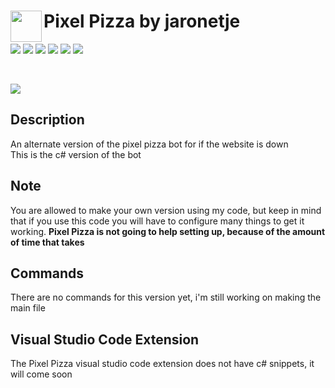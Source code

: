 <img align="left" width="50px" src="https://user-images.githubusercontent.com/60853956/97776540-4c446980-1b69-11eb-9fdc-98b4ab65be6b.png"> Pixel Pizza by jaronetje
===

[![](https://img.shields.io/github/issues/PixelPizza/PixelPizza-cs?color=green&style=plastic)](https://github.com/PixelPizza/PixelPizza-cs/issues?q=is%3Aopen+is%3Aissue)
[![](https://img.shields.io/github/issues-closed/PixelPizza/PixelPizza-cs?color=red&style=plastic)](https://github.com/PixelPizza/PixelPizza-cs/issues?q=is%3Aissue+is%3Aclosed) 
[![](https://img.shields.io/github/languages/top/PixelPizza/PixelPizza-cs?color=yellow&style=plastic)](https://github.com/PixelPizza/PixelPizza-cs/search?l=c%23)
![](https://img.shields.io/github/contributors/PixelPizza/PixelPizza-cs?style=plastic) 
![](https://img.shields.io/github/last-commit/PixelPizza/PixelPizza-cs?style=plastic) 
![](https://img.shields.io/github/v/release/PixelPizza/PixelPizza-cs?include_prereleases&style=plastic)

<br />

[![](https://img.shields.io/discord/709698572035162143?label=Discord%20Chat)](https://www.discord.com/invite/AW7z9qu)

Description
---
An alternate version of the pixel pizza bot for if the website is down  
This is the c# version of the bot

Note
---
You are allowed to make your own version using my code, but keep in mind that if you use this code you will have to configure many things to get it working. **Pixel Pizza is not going to help setting up, because of the amount of time that takes**

Commands
---
There are no commands for this version yet, i'm still working on making the main file

Visual Studio Code Extension
---
The Pixel Pizza visual studio code extension does not have c# snippets, it will come soon
